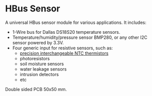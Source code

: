# HBus Sensor

A universal HBus sensor module for various applications. It includes:
  * 1-Wire bus for Dallas DS18S20 temperature sensors.
  * Temperature/humidity/pressure sensor BMP280, or any other I2C sensor powered by 3.3V.
  * Four generic input for resistive sensors, such as:
    * [precision interchangeable NTC thermistors](https://www.littelfuse.com/products/temperature-sensors/leaded-thermistors/interchangeable-thermistors/standard-precision-pt/pt222j2.aspx?utm_source=ussensor.com&utm_medium=redirect&utm_campaign=ussensor-lf)
    * photoresistors
    * soil moisture sensors
    * water leakage sensors
    * intrusion detectors 
    * etc

Double sided PCB 50x50 mm.
